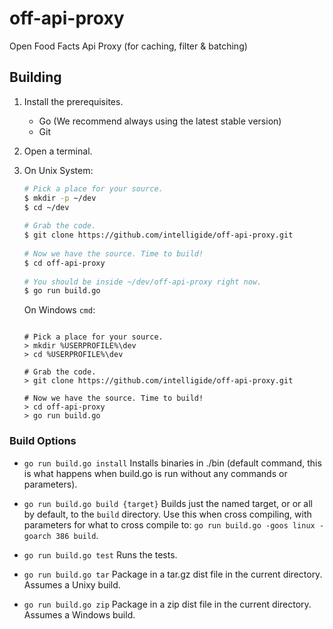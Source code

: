 # off-api-proxy
Open Food Facts Api Proxy (for caching, filter &amp; batching)

## Building 

1. Install the prerequisites.
   - Go (We recommend always using the latest stable version)
   - Git

2. Open a terminal.

3. On Unix System:
   ```bash
   # Pick a place for your source.
   $ mkdir -p ~/dev
   $ cd ~/dev
    
   # Grab the code.
   $ git clone https://github.com/intelligide/off-api-proxy.git
    
   # Now we have the source. Time to build!
   $ cd off-api-proxy
    
   # You should be inside ~/dev/off-api-proxy right now.
   $ go run build.go
   ```
   
   On Windows `cmd`:
   ```od
   
   # Pick a place for your source.
   > mkdir %USERPROFILE%\dev
   > cd %USERPROFILE%\dev
   
   # Grab the code.
   > git clone https://github.com/intelligide/off-api-proxy.git
   
   # Now we have the source. Time to build!
   > cd off-api-proxy
   > go run build.go
   ```
   
### Build Options

- `go run build.go install`
  Installs binaries in ./bin (default command, this is what happens 
  when build.go is run without any commands or parameters).
  
- `go run build.go build {target}`
  Builds just the named target, or or all by default, to the `build`
  directory. Use this when cross compiling, with parameters for what
  to cross compile to: `go run build.go -goos linux -goarch 386 build`.
  
- `go run build.go test`
  Runs the tests.
  
- `go run build.go tar`
  Package in a tar.gz dist file in the current directory. Assumes
  a Unixy build.
  
- `go run build.go zip`
  Package in a zip dist file in the current directory. Assumes
  a Windows build.
